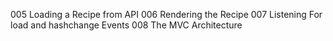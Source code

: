 005 Loading a Recipe from API
006 Rendering the Recipe
007 Listening For load and hashchange Events
008 The MVC Architecture